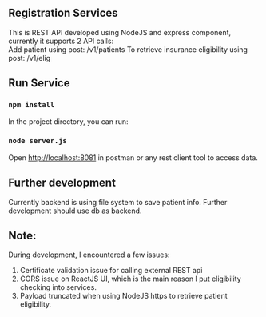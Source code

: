 ## Registration Services

This is REST API developed using NodeJS and express component, currently it supports 2 API calls:<br>
	Add patient using post: /v1/patients
	To retrieve insurance eligibility using post: /v1/elig
	


## Run Service
### `npm install`

In the project directory, you can run:

### `node server.js`

Open [http://localhost:8081](http://localhost:8081) in postman or any rest client tool to access data.

## Further development
Currently backend is using file system to save patient info. Further development should use db as backend.


## Note:
During development, I encountered a few issues: 
1. Certificate validation issue for calling external REST api
2. CORS issue on ReactJS UI, which is the main reason I put eligibility checking into services.
3. Payload truncated when using NodeJS https to retrieve patient eligibility.
